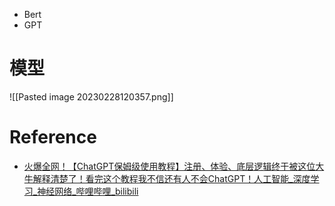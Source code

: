 - Bert
- GPT

# 模型

![[Pasted image 20230228120357.png]]


# Reference
- [火爆全网！【ChatGPT保姆级使用教程】注册、体验、底层逻辑终于被这位大牛解释清楚了！看完这个教程我不信还有人不会ChatGPT！人工智能_深度学习_神经网络_哔哩哔哩_bilibili](https://www.bilibili.com/video/BV1ib411Q7ai/?spm_id_from=333.337.search-card.all.click&vd_source=25509bb582bc4a25d86d871d5cdffca3)
